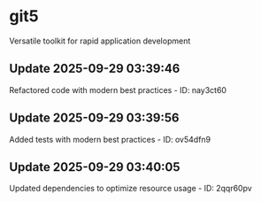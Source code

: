 # git5
Versatile toolkit for rapid application development

## Update 2025-09-29 03:39:46
Refactored code with modern best practices - ID: nay3ct60


## Update 2025-09-29 03:39:56
Added tests with modern best practices - ID: ov54dfn9


## Update 2025-09-29 03:40:05
Updated dependencies to optimize resource usage - ID: 2qqr60pv

